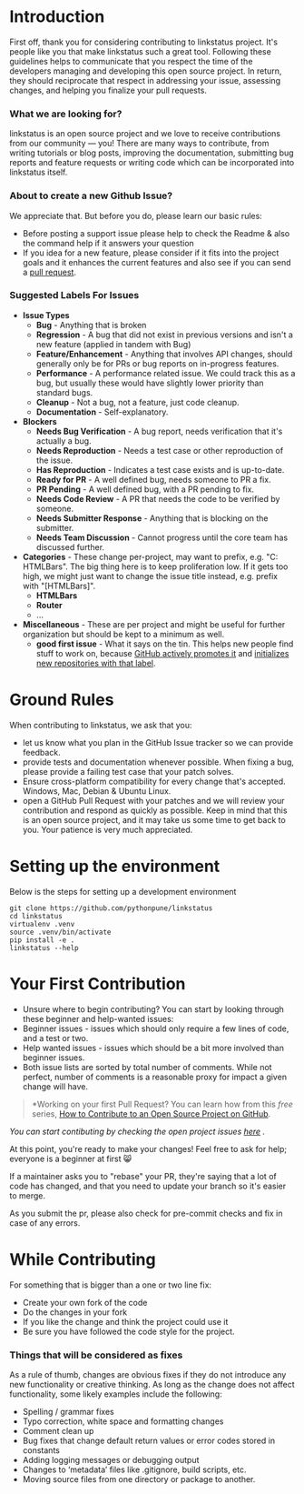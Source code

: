 
# Introduction

 First off, thank you for considering contributing to linkstatus project. It's people like you that make linkstatus such a great tool. Following these guidelines helps to communicate that you respect the time of the developers managing and developing this open source project. In return, they should reciprocate that respect in addressing your issue, assessing changes, and helping you finalize your pull requests.

### What we are looking for?

linkstatus is an open source project and we love to receive contributions from our community — you! There are many ways to contribute, from writing tutorials or blog posts, improving the documentation, submitting bug reports and feature requests or writing code which can be incorporated into linkstatus itself.

### About to create a new Github Issue?

We appreciate that. But before you do, please learn our basic rules:

- Before posting a support issue please help to check the Readme & also the command help if it answers your question
- If you idea for a new feature, please consider if it fits into the project goals and it enhances the current features and also see if you can send a  [pull request](https://help.github.com/articles/using-pull-requests).  

### Suggested Labels For Issues

-   **Issue Types**
    -   **Bug**  - Anything that is broken
    -   **Regression**  - A bug that did not exist in previous versions and isn't a new feature (applied in tandem with Bug)
    -   **Feature/Enhancement**  - Anything that involves API changes, should generally only be for PRs or bug reports on in-progress features.
    -   **Performance**  - A performance related issue. We could track this as a bug, but usually these would have slightly lower priority than standard bugs.
    -   **Cleanup**  - Not a bug, not a feature, just code cleanup.
    -   **Documentation**  - Self-explanatory.
-   **Blockers**
    -   **Needs Bug Verification**  - A bug report, needs verification that it's actually a bug.
    -   **Needs Reproduction**  - Needs a test case or other reproduction of the issue.
    -   **Has Reproduction**  - Indicates a test case exists and is up-to-date.
    -   **Ready for PR**  - A well defined bug, needs someone to PR a fix.
    -   **PR Pending**  - A well defined bug, with a PR pending to fix.
    -   **Needs Code Review**  - A PR that needs the code to be verified by someone.
    -   **Needs Submitter Response**  - Anything that is blocking on the submitter.
    -   **Needs Team Discussion**  - Cannot progress until the core team has discussed further.
-   **Categories**  - These change per-project, may want to prefix, e.g. "C: HTMLBars". The big thing here is to keep proliferation low. If it gets too high, we might just want to change the issue title instead, e.g. prefix with "[HTMLBars]".
    -   **HTMLBars**
    -   **Router**
    -   ...
-   **Miscellaneous**  - These are per project and might be useful for further organization but should be kept to a minimum as well.
    -   **good first issue**  - What it says on the tin. This helps new people find stuff to work on, because  [GitHub actively promotes it](https://help.github.com/articles/helping-new-contributors-find-your-project-with-labels/)  and  [initializes new repositories with that label](https://help.github.com/articles/about-labels/#using-default-labels).
    
# Ground Rules

When contributing to linkstatus, we ask that you:

- let us know what you plan in the GitHub Issue tracker so we can provide feedback.
- provide tests and documentation whenever possible. When fixing a bug, please provide a failing test case that your patch solves.
- Ensure cross-platform compatibility for every change that's accepted. Windows, Mac, Debian & Ubuntu Linux.
- open a GitHub Pull Request with your patches and we will review your contribution and respond as quickly as possible. Keep in mind that this is an open source project, and it may take us some time to get back to you. Your patience is very much appreciated.  

# Setting up the environment

Below is the steps for setting up a development environment
```
git clone https://github.com/pythonpune/linkstatus
cd linkstatus
virtualenv .venv
source .venv/bin/activate
pip install -e .
linkstatus --help
```

# Your First Contribution

- Unsure where to begin contributing? You can start by looking through these beginner and help-wanted issues:
- Beginner issues - issues which should only require a few lines of code, and a test or two.
- Help wanted issues - issues which should be a bit more involved than beginner issues.
-  Both issue lists are sorted by total number of comments. While not perfect, number of comments is a reasonable proxy for impact a given change will have.

>*Working on your first Pull Request? You can learn how from this *free* series, [How to Contribute to an Open Source Project on GitHub](https://egghead.io/series/how-to-contribute-to-an-open-source-project-on-github).

*You can start contibuting by checking the open project issues [here](https://github.com/pythonpune/linkstatus/issues?q=is%3Aopen+is%3Aissue+label%3A%22good+first+issue%22) .*

At this point, you're ready to make your changes! Feel free to ask for help; everyone is a beginner at first :smile_cat:

If a maintainer asks you to "rebase" your PR, they're saying that a lot of code has changed, and that you need to update your branch so it's easier to merge.

As you submit the pr, please also check for pre-commit checks and fix in case of any errors.

# While Contributing

For something that is bigger than a one or two line fix:
 - Create your own fork of the code
 - Do the changes in your fork
 - If you like the change and think the project could use it
 - Be sure you have followed the code style for the project.

### Things that will be considered as fixes

As a rule of thumb, changes are obvious fixes if they do not introduce any new functionality or creative thinking. As long as the change does not affect functionality, some likely examples include the following:
- Spelling / grammar fixes
- Typo correction, white space and formatting changes
- Comment clean up
- Bug fixes that change default return values or error codes stored in constants
- Adding logging messages or debugging output
- Changes to ‘metadata’ files like .gitignore, build scripts, etc.
- Moving source files from one directory or package to another.